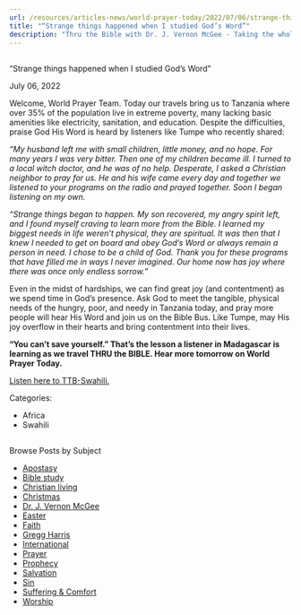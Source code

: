 ```yaml
---
url: /resources/articles-news/world-prayer-today/2022/07/06/strange-things-happened-when-i-studied-god-s-word
title: "“Strange things happened when I studied God’s Word”"
description: "Thru the Bible with Dr. J. Vernon McGee - Taking the whole Word to the whole world"
---
```







## 
 “Strange things happened when I studied God’s Word”


July 06, 2022
![]()




Welcome, World Prayer Team. Today our travels bring us to Tanzania where over 35% of the population live in extreme poverty, many lacking basic amenities like electricity, sanitation, and education. Despite the difficulties, praise God His Word is heard by listeners like Tumpe who recently shared:

*“My husband left me with small children, little money, and no hope. For many years I was very bitter. Then one of my children became ill. I turned to a local witch doctor, and he was of no help. Desperate, I asked a Christian neighbor to pray for us. He and his wife came every day and together we listened to your programs on the radio and prayed together. Soon I began listening on my own.* 

*“Strange things began to happen. My son recovered, my angry spirit left,* *and I found myself craving to learn more from the Bible. I learned my biggest needs in life weren’t physical, they are spiritual. It was then that I knew I needed to get on board and obey God’s Word or always remain a person in need. I chose to be a child of God. Thank you for these programs that have filled me in ways I never imagined. Our home now has joy where there was once only endless sorrow.”*

Even in the midst of hardships, we can find great joy (and contentment) as we spend time in God’s presence. Ask God to meet the tangible, physical needs of the hungry, poor, and needy in Tanzania today, and pray more people will hear His Word and join us on the Bible Bus. Like Tumpe, may His joy overflow in their hearts and bring contentment into their lives.

**“You can’t save yourself.” That’s the lesson a listener in Madagascar is learning as we travel THRU the BIBLE. Hear more tomorrow on World Prayer Today.**

[Listen here to TTB-Swahili.](https://ttb.twr.org/home/day,0423/language,SWH)



Categories: 


* Africa
* Swahili









## 
 Browse Posts by Subject


* [Apostasy](/resources/articles-news/-in-tags/tags/Apostasy)
* [Bible study](/resources/articles-news/-in-tags/tags/Bible-study)
* [Christian living](/resources/articles-news/-in-tags/tags/Christian-living)
* [Christmas](/resources/articles-news/-in-tags/tags/Christmas)
* [Dr. J. Vernon McGee](/resources/articles-news/-in-tags/tags/Dr-J-Vernon-McGee)
* [Easter](/resources/articles-news/-in-tags/tags/easter)
* [Faith](/resources/articles-news/-in-tags/tags/Faith)
* [Gregg Harris](/resources/articles-news/-in-tags/tags/Gregg-Harris)
* [International](/resources/articles-news/-in-tags/tags/International)
* [Prayer](/resources/articles-news/-in-tags/tags/prayer)
* [Prophecy](/resources/articles-news/-in-tags/tags/Prophecy)
* [Salvation](/resources/articles-news/-in-tags/tags/Salvation)
* [Sin](/resources/articles-news/-in-tags/tags/sin)
* [Suffering & Comfort](/resources/articles-news/-in-tags/tags/Suffering-Comfort)
* [Worship](/resources/articles-news/-in-tags/tags/worship)






